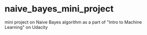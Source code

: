 # naive_bayes_mini_project

mini project on Naive Bayes algorithm as a part of "Intro to Machine Learning" on Udacity
